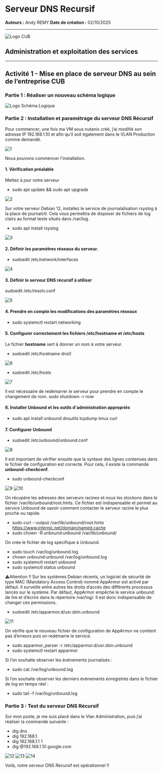 # Serveur DNS Recursif

**Auteurs :** Andy REMY
**Date de création :** 02/10/2025

---

![Logo CUB](../../Images/CUB.png)

## Administration et exploitation des services
---

## Activité 1 - Mise en place de serveur DNS au sein de l’entreprise CUB

### Partie 1 : Réaliser un nouveau schéma logique

![Logo Schéma Logique](../../Images/SchémaLogique2.png)

### Partie 2 : Installation et paramétrage du serveur DNS Récursif

Pour commencer, une fois ma VM sous nutanix créé, j’ai modifié son adresse IP
192.168.1.10 et afin qu’il soit également dans le VLAN Production comme demandé.

![1](../../Images/DNS/1.png)

Nous pouvons commencer l'installation.

#### 1. Vérification préalable

Mettez à jour votre serveur

- sudo apt update && sudo apt upgrade

![2](../../Images/DNS/2.png)

Sur votre serveur Debian 12, installez le service de journalalisation rsyslog à la place de
journalctl. Cela vous permettra de disposer de fichiers de log clairs au format texte situés
dans /var/log.
- sudo apt install rsyslog

![3](../../Images/DNS/3.png)

#### 2. Définir les paramètres réseaux du serveur.

- sudoedit /etc/network/interfaces

![4](../../Images/DNS/4.png)

#### 3. Définir le serveur DNS récursif à utiliser

sudoedit /etc/resolv.conf

![5](../../Images/DNS/5.png)


#### 4. Prendre en compte les modifications des paramètres réseaux

- sudo systemctl restart networking


#### 5. Configurer correctement les fichiers /etc/hostname et /etc/hosts

Le fichier **hostname** sert à donner un nom à votre serveur.

- sudoedit /etc/hostname
dns0

![6](../../Images/DNS/6.png)

- sudoedit /etc/hosts

![7](../../Images/DNS/7.png)

Il est nécessaire de redémarrer le serveur pour prendre en compte le changement de nom.
sudo shutdown -r now

#### 6. Installer Unbound et les outils d'administration appropriés

- sudo apt install unbound dnsutils tcpdump tmux curl


#### 7. Configurer Unbound

- sudoedit /etc/unbound/unbound.conf

![8](../../Images/DNS/8.png)

Il est important de vérifier ensuite que la syntaxe des lignes contenues dans le fichier de
configuration est correcte. Pour cela, il existe la commande **unbound-checkconf**.


- sudo unbound-checkconf

![9](../../Images/DNS/9.png)
![10](../../Images/DNS/10.png)

On récupère les adresses des serveurs racines et nous les stockons dans le fichier
/var/lib/unbound/root.hints. Ce fichier est indispensable et permet au service Unbound de
savoir comment contacter le serveur racine le plus proche ou rapide.

- sudo curl --output /var/lib/unbound/root.hints https://www.internic.net/domain/named.cache
- sudo chown -R unbound:unbound /var/lib/unbound/
  
On crée le fichier de log spécifique à Unbound.

- sudo touch /var/log/unbound.log
- chown unbound:unbound /var/log/unbound.log
- sudo systemctl restart unbound
- sudo systemctl status unbound
  
⚠️Attention !!
Sur les systèmes Debian récents, un logiciel de sécurité de type MAC (Mandatory Access
Control) nommé AppArmor est activé par défaut. Il surveille entre autres les droits d’accès
des différents processus lancés sur le système. Par défaut, AppArmor empêche le service
unbound de lire et d’écrire dans le répertoire /var/log/. Il est donc indispensable de changer
ces permissions.


- sudoedit /etc/apparmor.d/usr.sbin.unbound

![11](../../Images/DNS/11.png)

On vérifie que le nouveau fichier de configuration de AppArmor ne contient pas d’erreurs
puis on redémarre le service.
- sudo apparmor_parser -r /etc/apparmor.d/usr.sbin.unbound
- sudo systemctl restart apparmor
  
Si l’on souhaite observer les événements journalisés :
- sudo cat /var/log/unbound.log
  
Si l’on souhaite observer les derniers évènements enregistrés dans le fichier de log en temps réel :
- sudo tail -f /var/log/unbound.log


### Partie 3 : Test du serveur DNS Récursif

Sur mon poste, je me suis placé dans le Vlan Administration, puis j’ai réaliser la commande
suivante :

- dig dns
- dig 192.168.1.
- dig 192.168.1.1 1
- dig @192.168.1.10 google.com

![12](../../Images/DNS/12.png)
![13](../../Images/DNS/13.png)
![14](../../Images/DNS/14.png)

Voilà, notre serveur DNS Récursif est opérationnel !!

